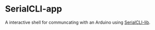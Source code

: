 # SerialCLI-app

A interactive shell for communcating with an Arduino using [SerialCLI-lib](https://github.com/zam-5/SerialCLI-lib).
